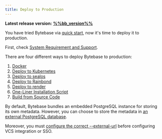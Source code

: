 ```yaml
---
title: Deploy to Production
---
```


**Latest release version:** [**%%bb_version%%**](https://github.com/bytebase/bytebase/releases/latest)

You have tried Bytebase via [quick start](/docs/get-started/quick-start), now it's time to deploy it to production.

First, check [System Requirement and Support](/docs/faq#system-requirements-and-supported-versions).

There are four different ways to deploy Bytebase to production:

1. [Docker](/docs/get-started/install/deploy-with-docker)
2. [Deploy to Kubernetes](/docs/get-started/install/deploy-to-kubernetes)
3. [Deploy to sealos](/docs/get-started/install/deploy-to-sealos)
4. [Deploy to Rainbond](/docs/get-started/install/deploy-to-rainbond)
5. [Deploy to render](/docs/get-started/install/deploy-to-render)
6. [One-Liner Installation Script](/docs/get-started/install/installation-script)
7. [Build from Source Code](/docs/get-started/install/build-from-source-code)

By default, Bytebase bundles an embedded PostgreSQL instance for storing its own metadata. However, you can choose to store the metadata in [an external PostgreSQL database](/docs/get-started/install/external-postgres).

Moreover, you must [configure the correct --external-url](/docs/get-started/install/external-url) before configuring VCS integration or SSO.
